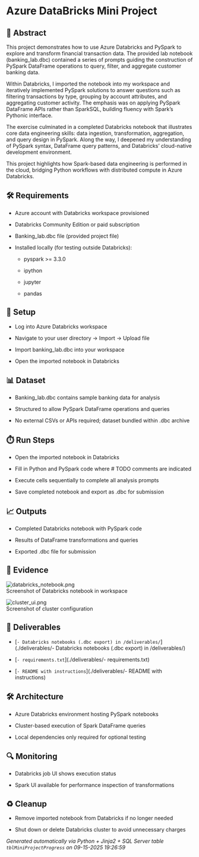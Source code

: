 # Azure DataBricks Mini Project


## 📖 Abstract
This project demonstrates how to use Azure Databricks and PySpark to explore and transform financial transaction data. The provided lab notebook (banking_lab.dbc) contained a series of prompts guiding the construction of PySpark DataFrame operations to query, filter, and aggregate customer banking data.

Within Databricks, I imported the notebook into my workspace and iteratively implemented PySpark solutions to answer questions such as filtering transactions by type, grouping by account attributes, and aggregating customer activity. The emphasis was on applying PySpark DataFrame APIs rather than SparkSQL, building fluency with Spark’s Pythonic interface.

The exercise culminated in a completed Databricks notebook that illustrates core data engineering skills: data ingestion, transformation, aggregation, and query design in PySpark. Along the way, I deepened my understanding of PySpark syntax, DataFrame query patterns, and Databricks’ cloud-native development environment.

This project highlights how Spark-based data engineering is performed in the cloud, bridging Python workflows with distributed compute in Azure Databricks.



## 🛠 Requirements
- Azure account with Databricks workspace provisioned
- Databricks Community Edition or paid subscription
- Banking_lab.dbc file (provided project file)
- Installed locally (for testing outside Databricks):
  - pyspark >= 3.3.0
  - ipython
  - jupyter
  - pandas



## 🧰 Setup
- Log into Azure Databricks workspace
- Navigate to your user directory → Import → Upload file
- Import banking_lab.dbc into your workspace
- Open the imported notebook in Databricks



## 📊 Dataset
- Banking_lab.dbc contains sample banking data for analysis
- Structured to allow PySpark DataFrame operations and queries
- No external CSVs or APIs required; dataset bundled within .dbc archive



## ⏱️ Run Steps
- Open the imported notebook in Databricks
- Fill in Python and PySpark code where # TODO comments are indicated
- Execute cells sequentially to complete all analysis prompts
- Save completed notebook and export as .dbc for submission



## 📈 Outputs
- Completed Databricks notebook with PySpark code
- Results of DataFrame transformations and queries
- Exported .dbc file for submission



## 📸 Evidence

![databricks_notebook.png](./evidence/databricks_notebook.png)  
Screenshot of Databricks notebook in workspace

![cluster_ui.png](./evidence/cluster_ui.png)  
Screenshot of cluster configuration




## 📎 Deliverables

- [`- Databricks notebooks (.dbc export) in /deliverables/`](./deliverables/- Databricks notebooks (.dbc export) in /deliverables/)

- [`- requirements.txt`](./deliverables/- requirements.txt)

- [`- README with instructions`](./deliverables/- README with instructions)




## 🛠️ Architecture
- Azure Databricks environment hosting PySpark notebooks
- Cluster-based execution of Spark DataFrame queries
- Local dependencies only required for optional testing



## 🔍 Monitoring
- Databricks job UI shows execution status
- Spark UI available for performance inspection of transformations



## ♻️ Cleanup
- Remove imported notebook from Databricks if no longer needed
- Shut down or delete Databricks cluster to avoid unnecessary charges



*Generated automatically via Python + Jinja2 + SQL Server table `tblMiniProjectProgress` on 09-15-2025 19:26:59*